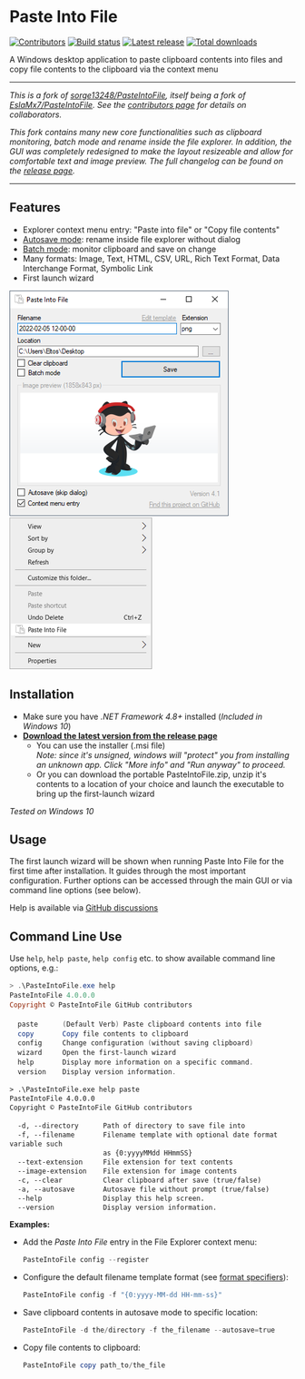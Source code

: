 # Paste Into File

[![Contributors](https://img.shields.io/github/contributors/eltos/PasteIntoFile)](https://github.com/eltos/PasteIntoFile/graphs/contributors)
[![Build status](https://img.shields.io/github/workflow/status/eltos/PasteIntoFile/Test%20Build)](https://github.com/eltos/PasteIntoFile/actions)
[![Latest release](https://img.shields.io/github/v/release/eltos/PasteIntoFile)](https://github.com/eltos/PasteIntoFile/releases/latest)
[![Total downloads](https://img.shields.io/github/downloads/eltos/PasteIntoFile/total)](https://github.com/eltos/PasteIntoFile/releases)

A Windows desktop application to paste clipboard contents into files and copy file contents to the clipboard via the context menu

----------------

_This is a fork of [sorge13248/PasteIntoFile](https://github.com/sorge13248/PasteIntoFile), itself being a fork of [EslaMx7/PasteIntoFile](https://github.com/EslaMx7/PasteIntoFile)._
_See the [contributors page](https://github.com/eltos/PasteIntoFile/graphs/contributors) for details on collaborators._  

_This fork contains many new core functionalities such as clipboard monitoring, batch mode and rename inside the file explorer. In addition, the GUI was completely redesigned to make the layout resizeable and allow for comfortable text and image preview._
_The full changelog can be found on the [release page](https://github.com/eltos/PasteIntoFile/releases)._

----------------

## Features

+ Explorer context menu entry: "Paste into file" or "Copy file contents"
+ [Autosave mode](https://github.com/eltos/PasteIntoFile/discussions/2): rename inside file explorer without dialog
+ [Batch mode](https://github.com/eltos/PasteIntoFile/discussions/4): monitor clipboard and save on change
+ Many formats: Image, Text, HTML, CSV, URL, Rich Text Format, Data Interchange Format, Symbolic Link
+ First launch wizard

![Paste Into File](screenshot.png)
![Paste Into File kontext menu](screenshot-1.png)


## Installation

+ Make sure you have _.NET Framework 4.8+_ installed (_Included in Windows 10_)
+ **[Download the latest version from the release page](https://github.com/eltos/PasteIntoFile/releases)**
  + You can use the installer (.msi file)  
    _Note: since it's unsigned, windows will "protect" you from installing an unknown app. Click "More info" and "Run anyway" to proceed._
  + Or you can download the portable PasteIntoFile.zip, unzip it's contents to a location of your choice and launch the executable to bring up the first-launch wizard

_Tested on Windows 10_

## Usage

The first launch wizard will be shown when running Paste Into File for the first time after installation.
It guides through the most important configuration.
Further options can be accessed through the main GUI or via command line options (see below).

Help is available via [GitHub discussions](https://github.com/eltos/PasteIntoFile/discussions/categories/q-a) 


## Command Line Use

Use `help`, `help paste`, `help config` etc. to show available command line options, e.g.:
```powershell
> .\PasteIntoFile.exe help
PasteIntoFile 4.0.0.0
Copyright © PasteIntoFile GitHub contributors

  paste      (Default Verb) Paste clipboard contents into file
  copy       Copy file contents to clipboard
  config     Change configuration (without saving clipboard)
  wizard     Open the first-launch wizard
  help       Display more information on a specific command.
  version    Display version information.
```
```
> .\PasteIntoFile.exe help paste
PasteIntoFile 4.0.0.0
Copyright © PasteIntoFile GitHub contributors

  -d, --directory      Path of directory to save file into
  -f, --filename       Filename template with optional date format variable such
                       as {0:yyyyMMdd HHmmSS}
  --text-extension     File extension for text contents
  --image-extension    File extension for image contents
  -c, --clear          Clear clipboard after save (true/false)
  -a, --autosave       Autosave file without prompt (true/false)
  --help               Display this help screen.
  --version            Display version information.
```

**Examples:**
- Add the *Paste Into File* entry in the File Explorer context menu:
   ```powershell
   PasteIntoFile config --register
   ``` 
- Configure the default filename template format (see [format specifiers](https://docs.microsoft.com/en-us/dotnet/standard/base-types/custom-date-and-time-format-strings)):
   ```powershell
   PasteIntoFile config -f "{0:yyyy-MM-dd HH-mm-ss}"
   ```
- Save clipboard contents in autosave mode to specific location:
  ```powershell
  PasteIntoFile -d the/directory -f the_filename --autosave=true
  ``` 
- Copy file contents to clipboard:
  ```powershell
  PasteIntoFile copy path_to/the_file
  ``` 


